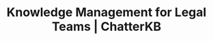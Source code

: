---
layout: marketing-solutions

# SEO and metadata
title: "Knowledge Management for Legal Teams | ChatterKB"
description: "Transform legal research, case knowledge, and precedent analysis into automated workflows, brief generation, and strategic legal insights."

# Page content
hero:
  title: "Legal Knowledge That Wins Cases."
  split_title:
    main: "Legal Knowledge"
    highlight: "That Wins Cases."
  description: "Transform case strategies and legal research into automated workflows and living precedent dashboards. Write case briefs in plain English, get intelligent systems that learn from every legal victory."
  image: "/assets/images/marketing/hero-image.webp"
  primary_button:
    text: "Start Free Trial"
    url: "https://app.chatterkb.com/auth/signup"
  secondary_button:
    text: "Schedule Demo"
    url: "https://calendar.google.com/calendar/u/0/appointments/schedules/AcZssZ0oYQ10osj27ugUfwOrSoV893uJ-kWPhIKNBhII5bTlwc3j6HdkEunH29TciGeOttFjfxqEn92O"

problems:
  section_title: "Legal Knowledge Challenges"
  items:
    - title: "Research Reinvention"
      description: "Associates spend hours researching issues that partners have already solved. Previous case strategies, research findings, and legal arguments are buried in individual files and memories."
    - title: "Manual Case Management That Should Be Automated"
      description: "Legal teams follow complex case strategies manually because converting winning approaches into automated workflows requires technical expertise you don't have."
    - title: "Static Precedent Tracking in a Dynamic Legal Environment"
      description: "Case law databases and precedent summaries are outdated the moment new decisions are published. You need living legal intelligence that updates automatically."

solution:
  title: "From Legal Research to Intelligent Case Automation"
  description: "ChatterKB captures your legal expertise and converts it into automated case workflows and dynamic precedent dashboards. Describe case strategies in plain English—get intelligent systems that execute and learn from legal outcomes."
  image: "/assets/images/marketing/workflow-diagram.webp"
  steps:
    - title: "Capture & Convert Legal Knowledge"
      description: "Upload case files, research memos, and winning strategies. Describe new case approaches in plain English—ChatterKB converts them into executable legal workflows."
      image: "/assets/images/marketing/workflow-step1.webp"
      badges:
        - "Case Strategy Automation"
        - "Research Workflows"
        - "Brief Generation"
        - "Discovery Processes"
        - "Precedent Analysis"
    - title: "Create Living Legal Dashboards"
      description: "Build dynamic dashboards that automatically update with new case law, precedent changes, and case progress. Real-time legal intelligence without manual research."
      image: "/assets/images/marketing/workflow-step2.webp"
      badges:
        - "Precedent Tracking"
        - "Case Progress"
        - "Legal Metrics"
        - "Client Reporting"
    - title: "Execute & Learn from Legal Outcomes"
      description: "Case workflows execute automatically and get smarter with each legal victory. The system builds legal memory, improving strategy recommendations over time."
      image: "/assets/images/marketing/workflow-step3.webp"
      badges:
        - "Automated Case Execution"
        - "Strategy Learning"
        - "Outcome Analysis"

features:
  tagline: "RESEARCH • AUTOMATE • WIN"
  title: "Built for Legal Excellence"
  items:
    - icon: "bi-search"
      title: "Prose-to-Strategy Automation"
      description: "Convert case strategies into executable legal workflows by describing them in plain English. No technical complexity—just write winning approaches."
      image: "/assets/images/marketing/feature-pin.png"
    - icon: "bi-graph-up"
      title: "Living Precedent Dashboards"
      description: "Create dynamic dashboards that automatically update with new case law, precedent changes, and legal developments. Always current legal intelligence."
      image: "/assets/images/marketing/feature-docs.webp"
    - icon: "bi-file-text"
      title: "Memory-Centric Legal Intelligence"
      description: "System learns from every case outcome, successful argument, and legal strategy. Legal knowledge compounds over time, improving case success rates."
      image: "/assets/images/marketing/feature-sop.png"
    - icon: "bi-clock"
      title: "Intelligent Brief Generation"
      description: "Automated document creation that gets smarter with each use. Timeline execution tracks case progress without exposing technical complexity."
      image: "/assets/images/marketing/feature-team.webp"
    - icon: "bi-megaphone"
      title: "Branded Legal Thought Leadership"
      description: "Create public knowledge bases with your firm's branding to share legal insights and expertise. Generate qualified leads while establishing your firm as the go-to legal authority."
      image: "/assets/images/marketing/feature-pin.png"

branded_content:
  title: "Turn Legal Expertise Into Client Acquisition"
  description: "Create branded, public knowledge bases that showcase your legal expertise while generating qualified leads. Position your firm as the go-to authority in your practice areas."
  image: "/assets/images/marketing/custom-branding.webp"
  features:
    - title: "Custom Law Firm Branding"
      description: "Add your firm's logo, colors, and custom CSS for complete brand control"
    - title: "Legal Lead Generation"
      description: "Capture prospects through valuable legal insights and case expertise"
    - title: "Legal Thought Leadership"
      description: "Position your firm as the legal authority in your practice areas"
    - title: "Client Self-Service Portal"
      description: "Reduce client inquiries with intelligent, branded legal resources"

enterprise:
  title: "Enterprise-Grade Security Without the Enterprise Headaches"
  description: "Deploy ChatterKB on your infrastructure with complete data sovereignty, advanced RAG capabilities for legal document intelligence, and zero-trust security architecture designed for law firms and legal departments."

cta:
  title: "Ready to Leverage Your Legal Expertise?"
  description: "See how ChatterKB can help your legal team work smarter, research faster, and deliver better client outcomes with intelligent automation that learns from legal expertise."
  image: "/assets/images/marketing/product-screenshot.png"
  primary_button:
    text: "Start Free Trial"
    url: "https://app.chatterkb.com/auth/signup"
  secondary_button:
    text: "Schedule Demo"
    url: "https://calendar.google.com/calendar/u/0/appointments/schedules/AcZssZ0oYQ10osj27ugUfwOrSoV893uJ-kWPhIKNBhII5bTlwc3j6HdkEunH29TciGeOttFjfxqEn92O"
--- 
